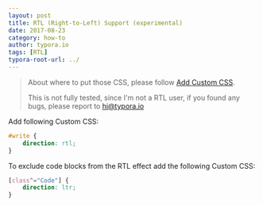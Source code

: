 ```yaml
---
layout: post
title: RTL (Right-to-Left) Support (experimental)
date: 2017-08-23
category: how-to
author: typora.io
tags: [RTL]
typora-root-url: ../
---
```


> About where to put those CSS, please follow [Add Custom CSS](/Add-Custom-CSS/).
>
> This is not fully tested, since I'm not a RTL user, if you found any bugs, please report to <hi@typora.io>

Add following Custom CSS:

```css
#write {
    direction: rtl;
}
```
To exclude code blocks from the RTL effect add the following Custom CSS:
```css
[class^="Code"] {
    direction: ltr;
}
```
